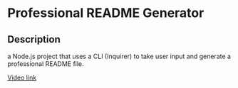 # Professional README Generator

## Description
a Node.js project that uses a CLI (Inquirer) to take user input and generate a professional README file.

[Video link](https://drive.google.com/file/d/1i3CgjTCZEf0gMZqpSY5KiLEFtTa5CeVq/view)
